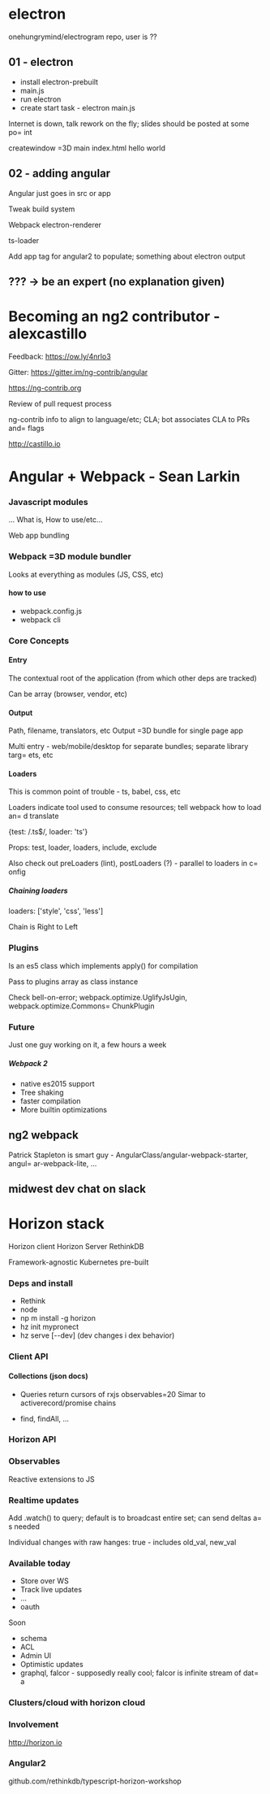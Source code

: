# electron
onehungrymind/electrogram repo, user is ??

## 01 - electron

* install electron-prebuilt
* main.js
* run electron
* create start task - electron main.js

Internet is down, talk rework on the fly; slides should be posted at some po=
int

createwindow =3D main
index.html hello world

## 02 - adding angular
Angular just goes in src or app

Tweak build system

Webpack electron-renderer

ts-loader

Add app tag for angular2 to populate; something about electron output

## ??? -> be an expert (no explanation given)

# Becoming an ng2 contributor - alexcastillo
Feedback: https://ow.ly/4nrlo3

Gitter: https://gitter.im/ng-contrib/angular

https://ng-contrib.org

Review of pull request process

ng-contrib info to align to language/etc; CLA; bot associates CLA to PRs and=
 flags

http://castillo.io


# Angular + Webpack - Sean Larkin
### Javascript modules
... What is, How to use/etc...

Web app bundling

### Webpack =3D module bundler
Looks at everything as modules (JS, CSS, etc)

#### how to use
* webpack.config.js
* webpack cli

### Core Concepts
#### Entry
The contextual root of the application (from which other deps are tracked)

Can be array (browser, vendor, etc)

#### Output
Path, filename, translators, etc
Output =3D bundle for single page app

Multi entry - web/mobile/desktop for separate bundles; separate library targ=
ets, etc

#### Loaders
This is common point of trouble - ts, babel, css, etc

Loaders indicate tool used to consume resources; tell webpack how to load an=
d translate

{test: /\.ts$/, loader: 'ts'}

Props: test, loader, loaders, include, exclude

Also check out preLoaders (lint), postLoaders (?) - parallel to loaders in c=
onfig

##### Chaining loaders
loaders: ['style', 'css', 'less']

Chain is Right to Left

### Plugins
Is an es5 class which implements apply() for compilation

Pass to plugins array as  class instance

Check bell-on-error; webpack.optimize.UglifyJsUgin, webpack.optimize.Commons=
ChunkPlugin

### Future
Just one guy working on it, a few hours a week

##### Webpack 2
* native es2015 support
* Tree shaking
* faster compilation
* More builtin optimizations

## ng2 webpack
Patrick Stapleton is smart guy - AngularClass/angular-webpack-starter, angul=
ar-webpack-lite, ...

## midwest dev chat on slack

# Horizon stack
Horizon client
Horizon Server
RethinkDB

Framework-agnostic
Kubernetes pre-built

### Deps and install
* Rethink
* node
* np m install -g horizon
* hz init mypronect
* hz serve [--dev] (dev changes i dex behavior)

### Client API
#### Collections (json docs)
* Queries return cursors of rxjs observables=20
Simar to activerecord/promise chains

* find, findAll, ...

### Horizon API
### Observables
Reactive extensions to JS
### Realtime updates
Add .watch() to query; default is to broadcast entire set; can send deltas a=
s needed

Individual changes with raw hanges: true - includes old_val, new_val

### Available today
* Store over WS
* Track live updates
* ...
* oauth

Soon

* schema
* ACL
* Admin UI
* Optimistic updates
* graphql, falcor - supposedly really cool; falcor is infinite stream of dat=
a

### Clusters/cloud with horizon cloud

### Involvement

http://horizon.io

### Angular2
github.com/rethinkdb/typescript-horizon-workshop
